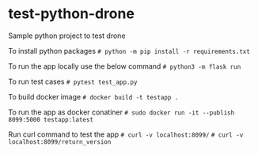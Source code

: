 # test-python-drone

Sample python project to test drone

To install python packages
```# python -m pip install -r requirements.txt```

To run the app locally use the below command
```# python3 -m flask run```

To run test cases
```# pytest test_app.py```

To build docker image
```# docker build -t testapp .```

To run the app as docker conatiner
```# sudo docker run -it --publish 8099:5000 testapp:latest```

Run curl command to test the app
```# curl -v localhost:8099/```
```# curl -v localhost:8099/return_version```
